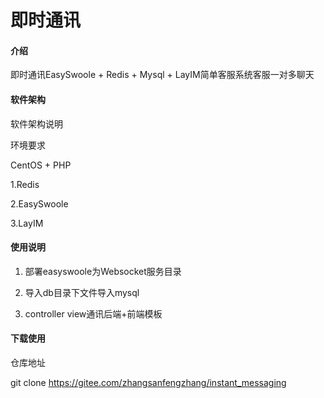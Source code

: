 # 即时通讯

#### 介绍
即时通讯EasySwoole + Redis + Mysql + LayIM简单客服系统客服一对多聊天

#### 软件架构
软件架构说明

环境要求

CentOS + PHP

1.Redis

2.EasySwoole

3.LayIM


#### 使用说明

1. 部署easyswoole为Websocket服务目录

2. 导入db目录下文件导入mysql

3. controller view通讯后端+前端模板

#### 下载使用

仓库地址

git clone https://gitee.com/zhangsanfengzhang/instant_messaging
